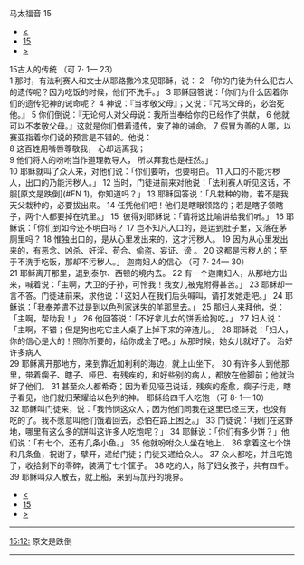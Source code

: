 ﻿





 马太福音 15




* [<](bible/MAT14.md)
* [15](bible/MAT.md)
* [>](bible/MAT16.md)



 
15古人的传统 （可
7·
1—
23）  
1 那时，有法利赛人和文士从耶路撒冷来见耶稣，说： 
2 「你的门徒为什么犯古人的遗传呢？因为吃饭的时候，他们不洗手。」 
3 耶稣回答说：「你们为什么因着你们的遗传犯神的诫命呢？ 
4 神说：『当孝敬父母』；又说：『咒骂父母的，必治死他。』 
5 你们倒说：『无论何人对父母说：我所当奉给你的已经作了供献， 
6 他就可以不孝敬父母。』这就是你们借着遗传，废了神的诫命。 
7 假冒为善的人哪，以赛亚指着你们说的预言是不错的。他说：  
8 这百姓用嘴唇尊敬我， 心却远离我；  
9 他们将人的吩咐当作道理教导人， 所以拜我也是枉然。」  
10 耶稣就叫了众人来，对他们说：「你们要听，也要明白。 
11 入口的不能污秽人，出口的乃能污秽人。」 
12 当时，门徒进前来对他说：「法利赛人听见这话，不服[原文是跌倒](#FN
1)，你知道吗？」 
13 耶稣回答说：「凡栽种的物，若不是我天父栽种的，必要拔出来。 
14 任凭他们吧！他们是瞎眼领路的；若是瞎子领瞎子，两个人都要掉在坑里。」 
15  彼得对耶稣说：「请将这比喻讲给我们听。」 
16 耶稣说：「你们到如今还不明白吗？ 
17 岂不知凡入口的，是运到肚子里，又落在茅厕里吗？ 
18 惟独出口的，是从心里发出来的，这才污秽人。 
19 因为从心里发出来的，有恶念、凶杀、奸淫、苟合、偷盗、妄证、谤 。 
20 这都是污秽人的；至于不洗手吃饭，那却不污秽人。」 迦南妇人的信心 （可
7·
24—
30）  
21 耶稣离开那里，退到泰尔、西顿的境内去。 
22 有一个迦南妇人，从那地方出来，喊着说：「主啊，大卫的子孙，可怜我！我女儿被鬼附得甚苦。」 
23 耶稣却一言不答。门徒进前来，求他说：「这妇人在我们后头喊叫，请打发她走吧。」 
24 耶稣说：「我奉差遣不过是到以色列家迷失的羊那里去。」 
25 那妇人来拜他，说：「主啊，帮助我！」 
26 他回答说：「不好拿儿女的饼丢给狗吃。」 
27 妇人说：「主啊，不错；但是狗也吃它主人桌子上掉下来的碎渣儿。」 
28 耶稣说：「妇人，你的信心是大的！照你所要的，给你成全了吧。」从那时候，她女儿就好了。 治好许多病人  
29 耶稣离开那地方，来到靠近加利利的海边，就上山坐下。 
30 有许多人到他那里，带着瘸子、瞎子、哑巴、有残疾的，和好些别的病人，都放在他脚前；他就治好了他们。 
31 甚至众人都希奇；因为看见哑巴说话，残疾的痊愈，瘸子行走，瞎子看见，他们就归荣耀给以色列的神。 耶稣给四千人吃饱 （可
8·
1—
10）  
32 耶稣叫门徒来，说：「我怜悯这众人；因为他们同我在这里已经三天，也没有吃的了。我不愿意叫他们饿着回去，恐怕在路上困乏。」 
33 门徒说：「我们在这野地，哪里有这么多的饼叫这许多人吃饱呢？」 
34 耶稣说：「你们有多少饼？」他们说：「有七个，还有几条小鱼。」 
35 他就吩咐众人坐在地上， 
36 拿着这七个饼和几条鱼，祝谢了，擘开，递给门徒；门徒又递给众人。 
37 众人都吃，并且吃饱了，收拾剩下的零碎，装满了七个筐子。 
38 吃的人，除了妇女孩子，共有四千。 
39 耶稣叫众人散去，就上船，来到马加丹的境界。 
* [<](bible/MAT14.md)
* [15](bible/MAT.md)
* [>](bible/MAT16.md)





---


[15:12:](#V12)
原文是跌倒




---









